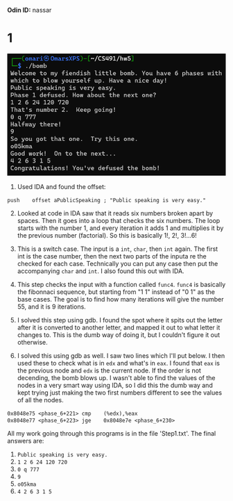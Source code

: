 **Odin ID:** nassar

# 1
![](step1.png)

1. Used IDA and found the offset: 

```
push    offset aPublicSpeaking ; "Public speaking is very easy."
```

2. Looked at code in IDA saw that it reads six numbers broken apart by spaces. Then it goes into a loop that checks the six numbers. The loop starts with the number 1, and every iteration it adds 1 and multiplies it by the previous number (factorial). So this is basically 1!, 2!, 3!...6!

3. This is a switch case. The input is a `int`, `char`, then `int` again. The first int is the case number, then the next two parts of the inputa re the checked for each case. Technically you can put any case then put the accompanying `char` and `int`. I also found this out with IDA.

4. This step checks the input with a function called `func4`. `func4` is basically the fibonnaci sequence, but starting from "1 1" instead of "0 1" as the base cases. The goal is to find how many iterations will give the number 55, and it is 9 iterations.

5. I solved this step using gdb. I found the spot where it spits out the letter after it is converted to another letter, and mapped it out to what letter it changes to. This is the dumb way of doing it, but I couldn't figure it out otherwise.

6. I solved this using gdb as well. I saw two lines which I'll put below. I then used these to check what is in `edx` and what's in `eax`. I found that `eax` is the previous node and `edx` is the current node. If the order is not decending, the bomb blows up. I wasn't able to find the values of the nodes in a very smart way using IDA, so I did this the dumb way and kept trying just making the two first numbers different to see the values of all the nodes.

```
0x8048e75 <phase_6+221> cmp    (%edx),%eax
0x8048e77 <phase_6+223> jge    0x8048e7e <phase_6+230> 
```


All my work going through this programs is in the file 'Step1.txt'. The final answers are:

1. `Public speaking is very easy.`
2. `1 2 6 24 120 720`
3. `0 q 777`
4. `9`
5. `o05kma`
6. `4 2 6 3 1 5`

